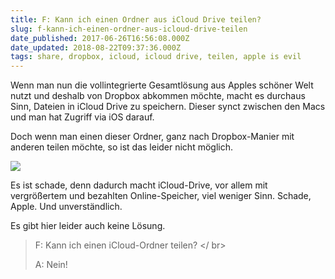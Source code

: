 ```yaml
---
title: F: Kann ich einen Ordner aus iCloud Drive teilen?
slug: f-kann-ich-einen-ordner-aus-icloud-drive-teilen
date_published: 2017-06-26T16:56:08.000Z
date_updated: 2018-08-22T09:37:36.000Z
tags: share, dropbox, icloud, icloud drive, teilen, apple is evil
---
```


Wenn man nun die vollintegrierte Gesamtlösung aus Apples schöner Welt nutzt und deshalb von Dropbox abkommen möchte, macht es durchaus Sinn, Dateien in iCloud Drive zu speichern. Dieser synct zwischen den Macs und man hat Zugriff via iOS darauf. 

Doch wenn man einen dieser Ordner, ganz nach Dropbox-Manier mit anderen teilen möchte, so ist das leider nicht möglich.

![](__GHOST_URL__/content/images/2017/06/Bildschirmfoto-2017-06-26-um-18.45.39.png)

Es ist schade, denn dadurch macht iCloud-Drive, vor allem mit vergrößertem und bezahlten Online-Speicher, viel weniger Sinn. Schade, Apple. Und unverständlich.

Es gibt hier leider auch keine Lösung.

> F: Kann ich einen iCloud-Ordner teilen? </ br>
> 
> A: Nein!
